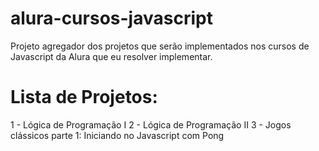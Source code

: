 # alura-cursos-javascript

Projeto agregador dos projetos que serão implementados nos cursos de Javascript da Alura que eu resolver implementar.

# Lista de Projetos:

1 - Lógica de Programação I
2 - Lógica de Programação II
3 - Jogos clássicos parte 1: Iniciando no Javascript com Pong